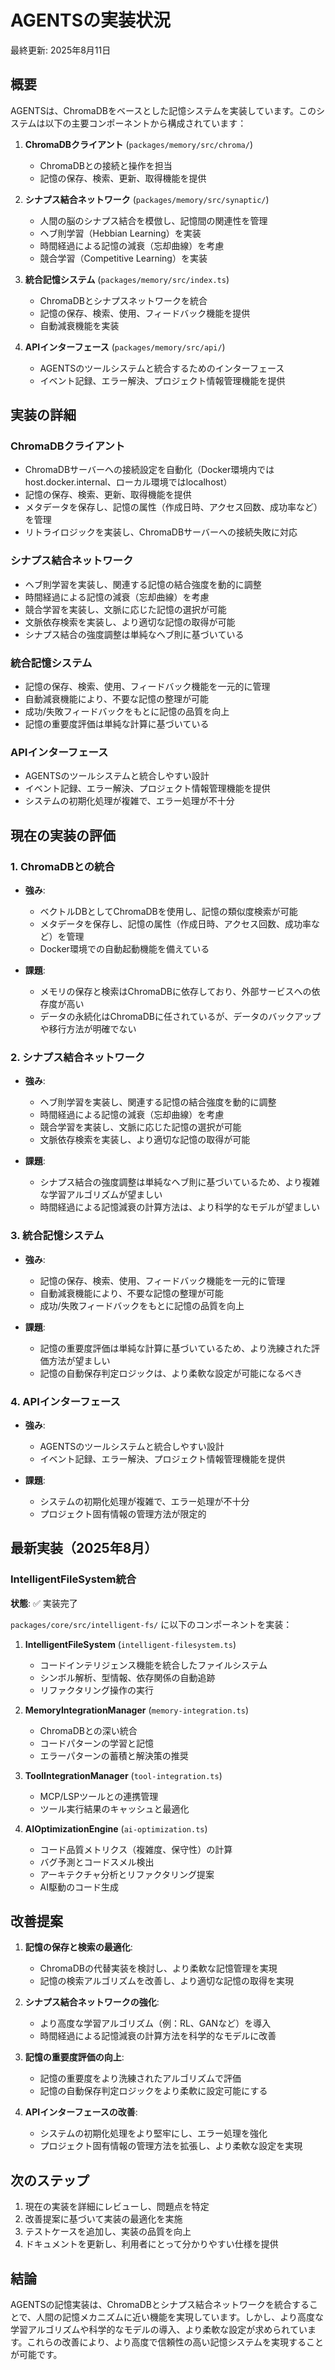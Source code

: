 # AGENTSの実装状況

最終更新: 2025年8月11日

## 概要

AGENTSは、ChromaDBをベースとした記憶システムを実装しています。このシステムは以下の主要コンポーネントから構成されています：

1. **ChromaDBクライアント** (`packages/memory/src/chroma/`)
   - ChromaDBとの接続と操作を担当
   - 記憶の保存、検索、更新、取得機能を提供

2. **シナプス結合ネットワーク** (`packages/memory/src/synaptic/`)
   - 人間の脳のシナプス結合を模倣し、記憶間の関連性を管理
   - ヘブ則学習（Hebbian Learning）を実装
   - 時間経過による記憶の減衰（忘却曲線）を考慮
   - 競合学習（Competitive Learning）を実装

3. **統合記憶システム** (`packages/memory/src/index.ts`)
   - ChromaDBとシナプスネットワークを統合
   - 記憶の保存、検索、使用、フィードバック機能を提供
   - 自動減衰機能を実装

4. **APIインターフェース** (`packages/memory/src/api/`)
   - AGENTSのツールシステムと統合するためのインターフェース
   - イベント記録、エラー解決、プロジェクト情報管理機能を提供

## 実装の詳細

### ChromaDBクライアント
- ChromaDBサーバーへの接続設定を自動化（Docker環境内ではhost.docker.internal、ローカル環境ではlocalhost）
- 記憶の保存、検索、更新、取得機能を提供
- メタデータを保存し、記憶の属性（作成日時、アクセス回数、成功率など）を管理
- リトライロジックを実装し、ChromaDBサーバーへの接続失敗に対応

### シナプス結合ネットワーク
- ヘブ則学習を実装し、関連する記憶の結合強度を動的に調整
- 時間経過による記憶の減衰（忘却曲線）を考慮
- 競合学習を実装し、文脈に応じた記憶の選択が可能
- 文脈依存検索を実装し、より適切な記憶の取得が可能
- シナプス結合の強度調整は単純なヘブ則に基づいている

### 統合記憶システム
- 記憶の保存、検索、使用、フィードバック機能を一元的に管理
- 自動減衰機能により、不要な記憶の整理が可能
- 成功/失敗フィードバックをもとに記憶の品質を向上
- 記憶の重要度評価は単純な計算に基づいている

### APIインターフェース
- AGENTSのツールシステムと統合しやすい設計
- イベント記録、エラー解決、プロジェクト情報管理機能を提供
- システムの初期化処理が複雑で、エラー処理が不十分

## 現在の実装の評価

### 1. ChromaDBとの統合
- **強み**:
  - ベクトルDBとしてChromaDBを使用し、記憶の類似度検索が可能
  - メタデータを保存し、記憶の属性（作成日時、アクセス回数、成功率など）を管理
  - Docker環境での自動起動機能を備えている

- **課題**:
  - メモリの保存と検索はChromaDBに依存しており、外部サービスへの依存度が高い
  - データの永続化はChromaDBに任されているが、データのバックアップや移行方法が明確でない

### 2. シナプス結合ネットワーク
- **強み**:
  - ヘブ則学習を実装し、関連する記憶の結合強度を動的に調整
  - 時間経過による記憶の減衰（忘却曲線）を考慮
  - 競合学習を実装し、文脈に応じた記憶の選択が可能
  - 文脈依存検索を実装し、より適切な記憶の取得が可能

- **課題**:
  - シナプス結合の強度調整は単純なヘブ則に基づいているため、より複雑な学習アルゴリズムが望ましい
  - 時間経過による記憶減衰の計算方法は、より科学的なモデルが望ましい

### 3. 統合記憶システム
- **強み**:
  - 記憶の保存、検索、使用、フィードバック機能を一元的に管理
  - 自動減衰機能により、不要な記憶の整理が可能
  - 成功/失敗フィードバックをもとに記憶の品質を向上

- **課題**:
  - 記憶の重要度評価は単純な計算に基づいているため、より洗練された評価方法が望ましい
  - 記憶の自動保存判定ロジックは、より柔軟な設定が可能になるべき

### 4. APIインターフェース
- **強み**:
  - AGENTSのツールシステムと統合しやすい設計
  - イベント記録、エラー解決、プロジェクト情報管理機能を提供

- **課題**:
  - システムの初期化処理が複雑で、エラー処理が不十分
  - プロジェクト固有情報の管理方法が限定的

## 最新実装（2025年8月）

### IntelligentFileSystem統合
**状態**: ✅ 実装完了

`packages/core/src/intelligent-fs/` に以下のコンポーネントを実装：

1. **IntelligentFileSystem** (`intelligent-filesystem.ts`)
   - コードインテリジェンス機能を統合したファイルシステム
   - シンボル解析、型情報、依存関係の自動追跡
   - リファクタリング操作の実行

2. **MemoryIntegrationManager** (`memory-integration.ts`) 
   - ChromaDBとの深い統合
   - コードパターンの学習と記憶
   - エラーパターンの蓄積と解決策の推奨

3. **ToolIntegrationManager** (`tool-integration.ts`)
   - MCP/LSPツールとの連携管理
   - ツール実行結果のキャッシュと最適化

4. **AIOptimizationEngine** (`ai-optimization.ts`)
   - コード品質メトリクス（複雑度、保守性）の計算
   - バグ予測とコードスメル検出
   - アーキテクチャ分析とリファクタリング提案
   - AI駆動のコード生成

## 改善提案

1. **記憶の保存と検索の最適化**:
   - ChromaDBの代替実装を検討し、より柔軟な記憶管理を実現
   - 記憶の検索アルゴリズムを改善し、より適切な記憶の取得を実現

2. **シナプス結合ネットワークの強化**:
   - より高度な学習アルゴリズム（例：RL、GANなど）を導入
   - 時間経過による記憶減衰の計算方法を科学的なモデルに改善

3. **記憶の重要度評価の向上**:
   - 記憶の重要度をより洗練されたアルゴリズムで評価
   - 記憶の自動保存判定ロジックをより柔軟に設定可能にする

4. **APIインターフェースの改善**:
   - システムの初期化処理をより堅牢にし、エラー処理を強化
   - プロジェクト固有情報の管理方法を拡張し、より柔軟な設定を実現

## 次のステップ

1. 現在の実装を詳細にレビューし、問題点を特定
2. 改善提案に基づいて実装の最適化を実施
3. テストケースを追加し、実装の品質を向上
4. ドキュメントを更新し、利用者にとって分かりやすい仕様を提供

## 結論

AGENTSの記憶実装は、ChromaDBとシナプス結合ネットワークを統合することで、人間の記憶メカニズムに近い機能を実現しています。しかし、より高度な学習アルゴリズムや科学的なモデルの導入、より柔軟な設定が求められています。これらの改善により、より高度で信頼性の高い記憶システムを実現することが可能です。